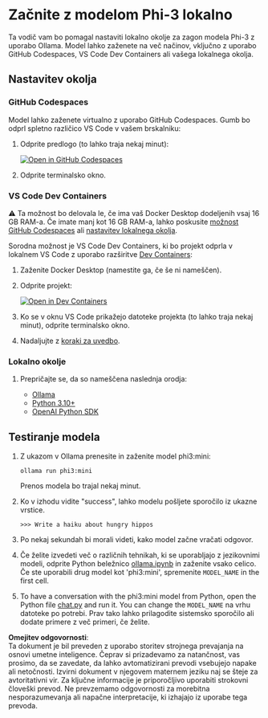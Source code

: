 # Začnite z modelom Phi-3 lokalno

Ta vodič vam bo pomagal nastaviti lokalno okolje za zagon modela Phi-3 z uporabo Ollama. Model lahko zaženete na več načinov, vključno z uporabo GitHub Codespaces, VS Code Dev Containers ali vašega lokalnega okolja.

## Nastavitev okolja

### GitHub Codespaces

Model lahko zaženete virtualno z uporabo GitHub Codespaces. Gumb bo odprl spletno različico VS Code v vašem brskalniku:

1. Odprite predlogo (to lahko traja nekaj minut):

    [![Open in GitHub Codespaces](https://github.com/codespaces/badge.svg)](https://codespaces.new/microsoft/phi-3cookbook)

2. Odprite terminalsko okno.

### VS Code Dev Containers

⚠️ Ta možnost bo delovala le, če ima vaš Docker Desktop dodeljenih vsaj 16 GB RAM-a. Če imate manj kot 16 GB RAM-a, lahko poskusite [možnost GitHub Codespaces](../../../../../md/01.Introduction/01) ali [nastavitev lokalnega okolja](../../../../../md/01.Introduction/01).

Sorodna možnost je VS Code Dev Containers, ki bo projekt odprla v lokalnem VS Code z uporabo razširitve [Dev Containers](https://marketplace.visualstudio.com/items?itemName=ms-vscode-remote.remote-containers):

1. Zaženite Docker Desktop (namestite ga, če še ni nameščen).
2. Odprite projekt:

    [![Open in Dev Containers](https://img.shields.io/static/v1?style=for-the-badge&label=Dev%20Containers&message=Open&color=blue&logo=visualstudiocode)](https://vscode.dev/redirect?url=vscode://ms-vscode-remote.remote-containers/cloneInVolume?url=https://github.com/microsoft/phi-3cookbook)

3. Ko se v oknu VS Code prikažejo datoteke projekta (to lahko traja nekaj minut), odprite terminalsko okno.
4. Nadaljujte z [koraki za uvedbo](../../../../../md/01.Introduction/01).

### Lokalno okolje

1. Prepričajte se, da so nameščena naslednja orodja:

    * [Ollama](https://ollama.com/)
    * [Python 3.10+](https://www.python.org/downloads/)
    * [OpenAI Python SDK](https://pypi.org/project/openai/)

## Testiranje modela

1. Z ukazom v Ollama prenesite in zaženite model phi3:mini:

    ```shell
    ollama run phi3:mini
    ```

    Prenos modela bo trajal nekaj minut.

2. Ko v izhodu vidite "success", lahko modelu pošljete sporočilo iz ukazne vrstice.

    ```shell
    >>> Write a haiku about hungry hippos
    ```

3. Po nekaj sekundah bi morali videti, kako model začne vračati odgovor.

4. Če želite izvedeti več o različnih tehnikah, ki se uporabljajo z jezikovnimi modeli, odprite Python beležnico [ollama.ipynb](../../../../../code/01.Introduce/ollama.ipynb) in zaženite vsako celico. Če ste uporabili drug model kot 'phi3:mini', spremenite `MODEL_NAME` in the first cell.

5. To have a conversation with the phi3:mini model from Python, open the Python file [chat.py](../../../../../code/01.Introduce/chat.py) and run it. You can change the `MODEL_NAME` na vrhu datoteke po potrebi. Prav tako lahko prilagodite sistemsko sporočilo ali dodate primere z več primeri, če želite.

**Omejitev odgovornosti**:  
Ta dokument je bil preveden z uporabo storitev strojnega prevajanja na osnovi umetne inteligence. Čeprav si prizadevamo za natančnost, vas prosimo, da se zavedate, da lahko avtomatizirani prevodi vsebujejo napake ali netočnosti. Izvirni dokument v njegovem maternem jeziku naj se šteje za avtoritativni vir. Za ključne informacije je priporočljivo uporabiti strokovni človeški prevod. Ne prevzemamo odgovornosti za morebitna nesporazumevanja ali napačne interpretacije, ki izhajajo iz uporabe tega prevoda.